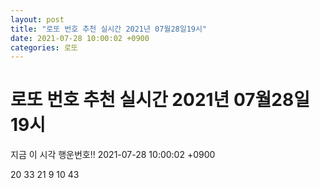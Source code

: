 ```yaml
---
layout: post
title: "로또 번호 추천 실시간 2021년 07월28일19시"
date: 2021-07-28 10:00:02 +0900
categories: 로또
---
```


# 로또 번호 추천 실시간 2021년 07월28일19시

지금 이 시각 행운번호!! 2021-07-28 10:00:02 +0900

 20  33  21  9  10  43 


